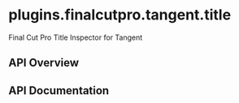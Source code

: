 # plugins.finalcutpro.tangent.title

Final Cut Pro Title Inspector for Tangent

## API Overview

## API Documentation

